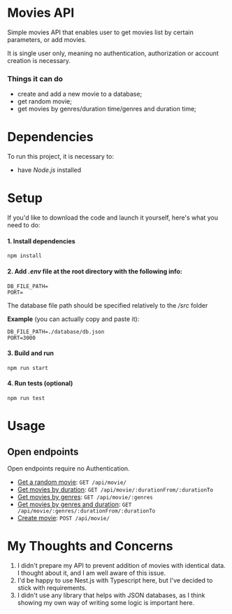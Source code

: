 # Movies API

Simple movies API that enables user to get movies list by certain parameters, or add movies.

It is single user only, meaning no authentication, authorization or account creation is necessary.

### Things it can do

-   create and add a new movie to a database;
-   get random movie;
-   get movies by genres/duration time/genres and duration time;

# Dependencies

To run this project, it is necessary to:

-   have _Node.js_ installed

# Setup

If you'd like to download the code and launch it yourself, here's what you need to do:

#### 1. Install dependencies

    npm install

#### 2. Add _.env_ file at the root directory with the following info:

    DB_FILE_PATH=
    PORT=

The database file path should be specified relatively to the _/src_ folder

**Example** (you can actually copy and paste it):

    DB_FILE_PATH=./database/db.json
    PORT=3000

#### 3. Build and run

    npm run start

#### 4. Run tests (optional)

    npm run test

# Usage

## Open endpoints

Open endpoints require no Authentication.

-   [Get a random movie](docs/GetRandomMovie.md): `GET /api/movie/`
-   [Get movies by duration](docs/GetByDuration.md): `GET /api/movie/:durationFrom/:durationTo`
-   [Get movies by genres](docs/GetByGenres.md): `GET /api/movie/:genres`
-   [Get movies by genres and duration](docs/GetByGenresAndDuration.md): `GET /api/movie/:genres/:durationFrom/:durationTo`
-   [Create movie](docs/CreateMovie.md): `POST /api/movie/`

# My Thoughts and Concerns

1. I didn't prepare my API to prevent addition of movies with identical data. I thought about it, and I am well aware of this issue.
2. I'd be happy to use Nest.js with Typescript here, but I've decided to stick with requirements.
3. I didn't use any library that helps with JSON databases, as I think showing my own way of writing some logic is important here.
